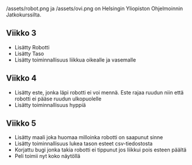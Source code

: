 /assets/robot.png ja /assets/ovi.png on Helsingin Yliopiston Ohjelmoinnin Jatkokurssilta.
## Viikko 3

- Lisätty Robotti
- Lisätty Taso
- Lisätty toiminnallisuus liikkua oikealle ja vasemalle

## Viikko 4
- Lisätty este, jonka läpi robotti ei voi mennä. Este rajaa ruudun niin että robotti ei pääse ruudun ulkopuolelle
- Lisätty toiminnallisuus hyppiä

## Viikko 5
- Lisätty maali joka huomaa milloinka robotti on saapunut sinne
- Lisätty toiminnallisuus lukea tason esteet csv-tiedostosta
- Korjattu bugi jonka takia robotti ei tippunut jos liikkui pois esteen päältä
- Peli toimii nyt koko näytöllä
